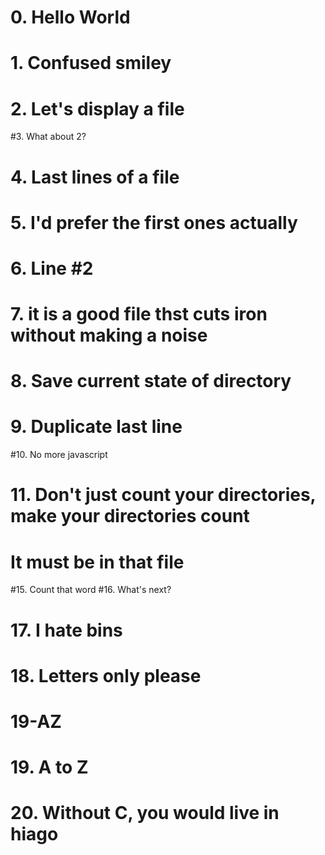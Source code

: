 # 0. Hello World
# 1. Confused smiley
# 2. Let's display a file
#3. What about 2?
# 4. Last lines of a file
# 5. I'd prefer the first ones actually
# 6. Line #2
# 7. it is a good file thst cuts iron without making a noise
# 8. Save current state of directory
# 9. Duplicate last line
#10. No more javascript
# 11. Don't just count your directories, make your directories count
# It must be in that file
#15. Count that word
#16. What's next?
# 17. I hate bins
# 18. Letters only please
# 19-AZ
# 19. A to Z
# 20. Without C, you would live in hiago

